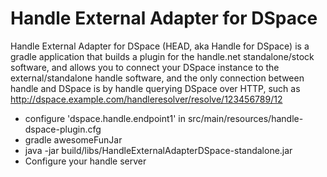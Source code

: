 # Handle External Adapter for DSpace

Handle External Adapter for DSpace (HEAD, aka Handle for DSpace) is a gradle application that builds a plugin for the handle.net standalone/stock software, and allows you to connect your DSpace instance to the external/standalone handle software, and the only connection between handle and DSpace is by handle querying DSpace over HTTP, such as http://dspace.example.com/handleresolver/resolve/123456789/12

  - configure 'dspace.handle.endpoint1' in src/main/resources/handle-dspace-plugin.cfg
  - gradle awesomeFunJar
  - java -jar build/libs/HandleExternalAdapterDSpace-standalone.jar
  - Configure your handle server


